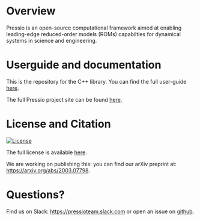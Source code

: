 
# Overview

Pressio is an open-source computational framework aimed at enabling
leading-edge reduced-order models (ROMs) capabilties
for dynamical systems in science and engineering.

<!-- [![Codecove](https://codecov.io/gh/Pressio/pressio/branch/master/graphs/badge.svg?precision=2)](https://codecov.io/gh/Pressio/pressio/branch/master) -->

# Userguide and documentation
This is the repository for the C++ library.
You can find the full user-guide [here](https://pressio.github.io/pressio/html/index.html).

The full Pressio project site can be found [here](https://pressio.github.io).

# License and Citation
[![License](https://img.shields.io/badge/License-BSD%203--Clause-blue.svg)](https://opensource.org/licenses/BSD-3-Clause)

The full license is available [here](https://pressio.github.io/various/license/).

We are working on publishing this: you can find our arXiv preprint at: https://arxiv.org/abs/2003.07798.

# Questions?
Find us on Slack: https://pressioteam.slack.com or open an issue on [github](https://github.com/Pressio/pressio).
